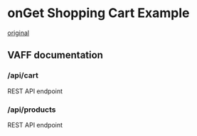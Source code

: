 # onGet Shopping Cart Example
[original](https://github.com/reduxjs/redux/tree/master/examples/shopping-cart)

## VAFF documentation

### /api/cart
REST API endpoint

### /api/products
REST API endpoint
